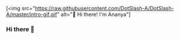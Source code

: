 [<img src="https://raw.githubusercontent.com/DotSlash-A/DotSlash-A/master/intro-gif.gif" alt="👋 Hi there! I'm Ananya"]

### Hi there 👋

<!--
**DotSlash-A/DotSlash-A** is a ✨ _special_ ✨ repository because its `README.md` (this file) appears on your GitHub profile.

Here are some ideas to get you started:

- 🔭 I’m currently working on ...
- 🌱 I’m currently learning ...
- 👯 I’m looking to collaborate on ...
- 🤔 I’m looking for help with ...
- 💬 Ask me about ...
- 📫 How to reach me: ...
- 😄 Pronouns: ...
- ⚡ Fun fact: ...
-->
